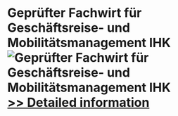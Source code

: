 # Geprüfter Fachwirt für Geschäftsreise- und Mobilitätsmanagement IHK<br />![Geprüfter Fachwirt für Geschäftsreise- und Mobilitätsmanagement IHK](https://mycommerce.akamaized.net/api/pimages/P300642628/BIG/300642628.JPG)<br />[>> Detailed information](https://secure.shareit.com/shareit/product.html?productid=300642628&affiliateid=200057808)